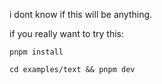 i dont know if this will be anything.

if you really want to try this:

```
pnpm install

cd examples/text && pnpm dev
```
